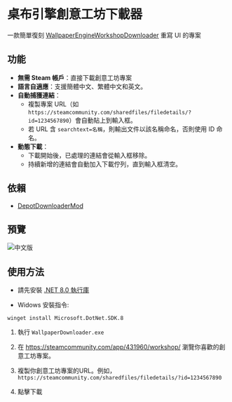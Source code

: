 # 桌布引擎創意工坊下載器

一款簡單復刻 [WallpaperEngineWorkshopDownloader](https://github.com/oureveryday/WallpaperEngineWorkshopDownloader) 重寫 UI 的專案

## 功能  

- **無需 Steam 帳戶**：直接下載創意工坊專案
- **語言自適應**：支援簡體中文、繁體中文和英文。
- **自動捕獲連結**：
  - 複製專案 URL（如 `https://steamcommunity.com/sharedfiles/filedetails/?id=1234567890`）會自動貼上到輸入框。
  - 若 URL 含 `searchtext=名稱`，則輸出文件以該名稱命名，否則使用 ID 命名。
- **動態下載**：
  - 下載開始後，已處理的連結會從輸入框移除。
  - 持續新增的連結會自動加入下載佇列，直到輸入框清空。

## 依賴  

- [DepotDownloaderMod](https://github.com/oureveryday/DepotDownloaderMod)

## 預覽

![中文版](https://github.com/user-attachments/assets/3c6f23f0-c9ae-42e3-9152-2748818db0a6)

## 使用方法  

* 請先安裝 [.NET 8.0 執行庫](https://dotnet.microsoft.com/download/dotnet/8.0/runtime)

* Widows 安裝指令:
```
winget install Microsoft.DotNet.SDK.8
```

1. 執行 `WallpaperDownloader.exe`

2. 在 <https://steamcommunity.com/app/431960/workshop/> 瀏覽你喜歡的創意工坊專案。

3. 複製你創意工坊專案的URL。例如，`https://steamcommunity.com/sharedfiles/filedetails/?id=1234567890`

4. 點擊下載
